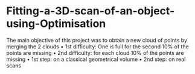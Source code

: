 # Fitting-a-3D-scan-of-an-object-using-Optimisation
The main objective of this project was to obtain a new cloud of points by merging the 2 clouds • 1st difficulty: One is full for the second 10% of the points are missing • 2nd difficulty: for each cloud 10% of the points are missing • 1st step: on a classical geometrical volume • 2nd step: on real scans
